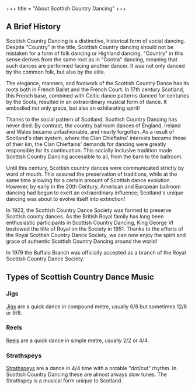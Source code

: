 +++
title = "About Scottish Country Dancing"
+++

## A Brief History

Scottish Country Dancing is a distinctive, historical form of social dancing. Despite "Country" in the title, Scottish Country dancing should not be mistaken for a form of folk dancing or Highland dancing. "Country" in this sense derives from the same root as in "Contra" dancing, meaning that such dances are performed facing another dancer. It was not only danced by the common folk, but also by the elite.

The elegance, manners, and footwork of the Scottish Country Dance has its roots both in French Ballet and the French Court. In 17th century Scotland, this French base, combined with Celtic dance patterns danced for centuries by the Scots, resulted in an extraordinary musical form of dance. It embodied not only grace, but also an exhilarating spirit!

Thanks to the social pattern of Scotland, Scottish Country Dancing has never died. By contrast, the country ballroom dances of England, Ireland and Wales became unfashionable, and nearly forgotten. As a result of Scotland's clan system, where the Clan Chieftains' interests became those of their kin, the Clan Chieftains' demands for dancing were greatly responsible for its continuation. This socially inclusive tradition made Scottish Country Dancing accessible to all, from the barn to the ballroom.

Until this century, Scottish country dances were communicated strictly by word of mouth. This assured the preservation of traditions, while at the same time allowing for a certain amount of Scottish dance evolution. However, by early in the 20th Century, American and European ballroom dancing had begun to exert an extraordinary influence; Scotland's unique dancing was about to evolve itself into extinction!

In 1923, the Scottish Country Dance Society was formed to preserve Scottish county dances. As the British Royal family has long been enthusiastic participants in Scottish Country Dancing, King George VI bestowed the title of Royal on the Society in 1951. Thanks to the efforts of the Royal Scottish Country Dance Society, we can now enjoy the spirit and grace of authentic Scottish Country Dancing around the world!

In 1979 the Buffalo Branch was officially accepted as a branch of the Royal Scottish Country Dance Society.

## Types of Scottish Country Dance Music

### Jigs

[Jigs](https://en.wikipedia.org/wiki/Jig) are a quick dance in compound metre, usually 6/8 but sometimes 12/8 or 9/8.

### Reels

[Reels](https://en.wikipedia.org/wiki/Reel_(dance)) are a quick dance in simple metre, usually 2/2 or 4/4.

### Strathspeys

[Strathspeys](https://en.wikipedia.org/wiki/Strathspey_(dance)) are a dance in 4/4 time with a notable "dot/cut" rhythm. In Scottish Country Dancing these are almost always slow tunes. The Strathspey is a musical form unique to Scotland.
